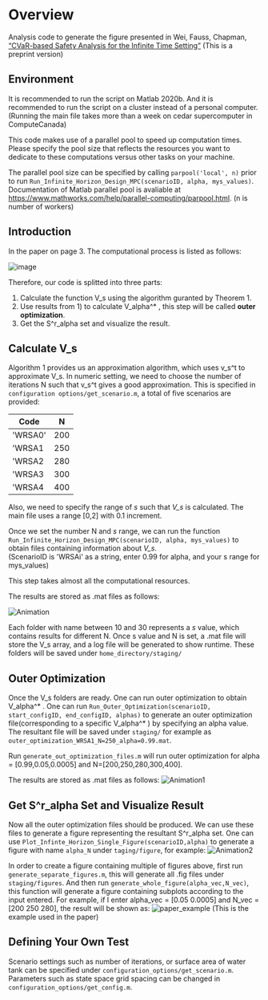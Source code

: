 # Overview
Analysis code to generate the figure presented in Wei, Fauss, Chapman, [“CVaR-based Safety Analysis for the Infinite Time Setting”](https://arxiv.org/abs/2108.06776)
(This is a preprint version)

## Environment
It is recommended to run the script on Matlab 2020b. And it is recommended to run the script on a cluster instead of a personal computer. (Running the main file takes more than a week on cedar supercomputer in ComputeCanada)


This code makes use of a parallel pool to speed up computation times. Please specify the pool size that reflects the resources you want to dedicate to these computations versus other tasks on your machine.

The parallel pool size can be specified by calling `parpool('local', n)` prior to run `Run_Infinite_Horizon_Design_MPC(scenarioID, alpha, mys_values)`. Documentation of Matlab parallel pool is avaliable at https://www.mathworks.com/help/parallel-computing/parpool.html.
(n is number of workers)

## Introduction
In the paper on page 3. The computational process is listed as follows:

![image](https://user-images.githubusercontent.com/89077814/130007972-db368f31-5504-4ba6-a0b9-0ff392847de4.png)

Therefore, our code is splitted into three parts:
1) Calculate the function V_s using the algorithm guranted by Theorem 1.
2) Use results from 1) to calculate V_alpha^* , this step will be called **outer optimization**.
3) Get the S^r_alpha set and visualize the result.

## Calculate V_s
Algorithm 1 provides us an approximation algorithm, which uses v_s^t to approximate V_s. In numeric setting, we need to choose the number of iterations N such that v_s^t gives a good approximation. This is specified in `configuration options/get_scenario.m`, a total of five scenarios are provided:

| Code          |N        
| ------------- |:-------------:|
| 'WRSA0'     | 200 |
| 'WRSA1      | 250      |
| 'WRSA2 | 280
| 'WRSA3 | 300|
| 'WRSA4 | 400|


Also, we need to specify the range of *s* such that *V_s* is calculated. The main file uses a range [0,2] with 0.1 increment.

Once we set the number N and *s* range, we can run the function `Run_Infinite_Horizon_Design_MPC(scenarioID, alpha, mys_values)` to obtain files containing information about *V_s*.  
(ScenarioID is 'WRSAi' as a string, enter 0.99 for alpha, and your s range for mys_values)

This step takes almost all the computational resources.

The results are stored as .mat files as follows:

![Animation](https://user-images.githubusercontent.com/89077814/130104997-4a9cb0f8-9eba-4e35-8afa-6866bc29a6db.gif)

Each folder with name between 10 and 30 represents a *s* value, which contains results for different N. Once s value and N is set, a .mat file will store the V_s array, and a log file will be generated to show runtime. These folders will be saved under `home_directory/staging/`

## Outer Optimization

Once the V_s folders are ready. One can run outer optimization to obtain V_alpha^* . 
One can run `Run_Outer_Optimization(scenarioID, start_configID, end_configID, alphas)` to generate an outer optimization file(corresponding to a specific V_alpha^* ) by specifying an alpha value. The resultant file will be saved under `staging/` for example as `outer_optimization_WRSA1_N=250_alpha=0.99.mat`.

Run `generate_out_optimization_files.m` will run outer optimization for alpha = [0.99,0.05,0.0005] and N=[200,250,280,300,400].

The results are stored as .mat files as follows:
![Animation1](https://user-images.githubusercontent.com/89077814/130107588-9802fcec-7e2a-411d-8ff6-fc89dfb69574.gif)

## Get S^r_alpha Set and Visualize Result

Now all the outer optimization files should be produced. We can use these files to generate a figure representing the resultant S^r_alpha set. 
One can use `Plot_Infinte_Horizon_Single_Figure(scenarioID,alpha)` to generate a figure with name `alpha_N` under `taging/figure`, for example:
![Animation2](https://user-images.githubusercontent.com/89077814/130112760-b48f9c05-1498-46e1-a20b-96b94be543ac.gif)

In order to create a figure containing multiple of figures above, first run `generate_separate_figures.m`, this will generate all .fig files under `staging/figures`. And then run 
`generate_whole_figure(alpha_vec,N_vec)`, this function will generate a figure containing subplots according to the input entered. 
For example, if I enter alpha_vec = [0.05 0.0005] and N_vec = [200 250 280], the result will be shown as:
![paper_example](https://user-images.githubusercontent.com/89077814/130276719-a320153f-c94d-4044-8b15-8620f8efc036.jpg)
(This is the example used in the paper)


## Defining Your Own Test

Scenario settings such as number of iterations, or surface area of water tank can be specified under `configuration_options/get_scenario.m`. Parameters such as state space grid spacing can be changed in `configuration_options/get_config.m`.


